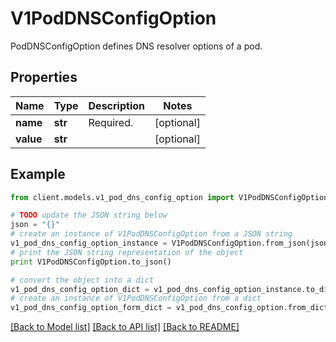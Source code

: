 # V1PodDNSConfigOption

PodDNSConfigOption defines DNS resolver options of a pod.

## Properties
Name | Type | Description | Notes
------------ | ------------- | ------------- | -------------
**name** | **str** | Required. | [optional] 
**value** | **str** |  | [optional] 

## Example

```python
from client.models.v1_pod_dns_config_option import V1PodDNSConfigOption

# TODO update the JSON string below
json = "{}"
# create an instance of V1PodDNSConfigOption from a JSON string
v1_pod_dns_config_option_instance = V1PodDNSConfigOption.from_json(json)
# print the JSON string representation of the object
print V1PodDNSConfigOption.to_json()

# convert the object into a dict
v1_pod_dns_config_option_dict = v1_pod_dns_config_option_instance.to_dict()
# create an instance of V1PodDNSConfigOption from a dict
v1_pod_dns_config_option_form_dict = v1_pod_dns_config_option.from_dict(v1_pod_dns_config_option_dict)
```
[[Back to Model list]](../README.md#documentation-for-models) [[Back to API list]](../README.md#documentation-for-api-endpoints) [[Back to README]](../README.md)


